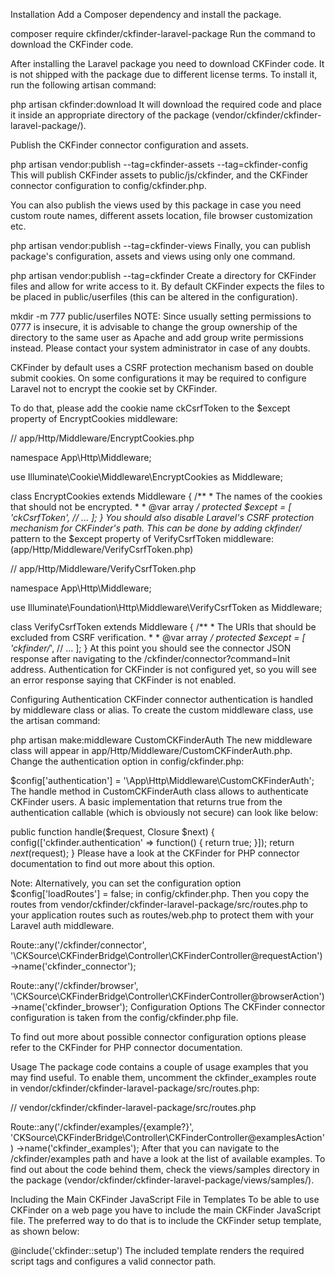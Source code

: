 Installation
Add a Composer dependency and install the package.

composer require ckfinder/ckfinder-laravel-package
Run the command to download the CKFinder code.

After installing the Laravel package you need to download CKFinder code. It is not shipped with the package due to different license terms. To install it, run the following artisan command:

php artisan ckfinder:download
It will download the required code and place it inside an appropriate directory of the package (vendor/ckfinder/ckfinder-laravel-package/).

Publish the CKFinder connector configuration and assets.

php artisan vendor:publish --tag=ckfinder-assets --tag=ckfinder-config
This will publish CKFinder assets to public/js/ckfinder, and the CKFinder connector configuration to config/ckfinder.php.

You can also publish the views used by this package in case you need custom route names, different assets location, file browser customization etc.

php artisan vendor:publish --tag=ckfinder-views
Finally, you can publish package's configuration, assets and views using only one command.

php artisan vendor:publish --tag=ckfinder
Create a directory for CKFinder files and allow for write access to it. By default CKFinder expects the files to be placed in public/userfiles (this can be altered in the configuration).

mkdir -m 777 public/userfiles
NOTE: Since usually setting permissions to 0777 is insecure, it is advisable to change the group ownership of the directory to the same user as Apache and add group write permissions instead. Please contact your system administrator in case of any doubts.

CKFinder by default uses a CSRF protection mechanism based on double submit cookies. On some configurations it may be required to configure Laravel not to encrypt the cookie set by CKFinder.

To do that, please add the cookie name ckCsrfToken to the $except property of EncryptCookies middleware:

// app/Http/Middleware/EncryptCookies.php

namespace App\Http\Middleware;

use Illuminate\Cookie\Middleware\EncryptCookies as Middleware;

class EncryptCookies extends Middleware
{
    /**
     * The names of the cookies that should not be encrypted.
     *
     * @var array
     */
    protected $except = [
        'ckCsrfToken',
        // ...
    ];
}
You should also disable Laravel's CSRF protection mechanism for CKFinder's path. This can be done by adding ckfinder/* pattern to the $except property of VerifyCsrfToken middleware: (app/Http/Middleware/VerifyCsrfToken.php)

// app/Http/Middleware/VerifyCsrfToken.php

namespace App\Http\Middleware;

use Illuminate\Foundation\Http\Middleware\VerifyCsrfToken as Middleware;

class VerifyCsrfToken extends Middleware
{
    /**
     * The URIs that should be excluded from CSRF verification.
     *
     * @var array
     */
    protected $except = [
        'ckfinder/*',
        // ...
    ];
}
At this point you should see the connector JSON response after navigating to the <APP BASE URL>/ckfinder/connector?command=Init address. Authentication for CKFinder is not configured yet, so you will see an error response saying that CKFinder is not enabled.

Configuring Authentication
CKFinder connector authentication is handled by middleware class or alias. To create the custom middleware class, use the artisan command:

php artisan make:middleware CustomCKFinderAuth
The new middleware class will appear in app/Http/Middleware/CustomCKFinderAuth.php. Change the authentication option in config/ckfinder.php:

$config['authentication'] = '\App\Http\Middleware\CustomCKFinderAuth';
The handle method in CustomCKFinderAuth class allows to authenticate CKFinder users. A basic implementation that returns true from the authentication callable (which is obviously not secure) can look like below:

public function handle($request, Closure $next)
{
    config(['ckfinder.authentication' => function() {
        return true;
    }]);
    return $next($request);
}
Please have a look at the CKFinder for PHP connector documentation to find out more about this option.

Note: Alternatively, you can set the configuration option $config['loadRoutes'] = false; in config/ckfinder.php. Then you copy the routes from vendor/ckfinder/ckfinder-laravel-package/src/routes.php to your application routes such as routes/web.php to protect them with your Laravel auth middleware.

Route::any('/ckfinder/connector', '\CKSource\CKFinderBridge\Controller\CKFinderController@requestAction')
    ->name('ckfinder_connector');

Route::any('/ckfinder/browser', '\CKSource\CKFinderBridge\Controller\CKFinderController@browserAction')
    ->name('ckfinder_browser');
Configuration Options
The CKFinder connector configuration is taken from the config/ckfinder.php file.

To find out more about possible connector configuration options please refer to the CKFinder for PHP connector documentation.

Usage
The package code contains a couple of usage examples that you may find useful. To enable them, uncomment the ckfinder_examples route in vendor/ckfinder/ckfinder-laravel-package/src/routes.php:

// vendor/ckfinder/ckfinder-laravel-package/src/routes.php

Route::any('/ckfinder/examples/{example?}', 'CKSource\CKFinderBridge\Controller\CKFinderController@examplesAction')
    ->name('ckfinder_examples');
After that you can navigate to the <APP BASE URL>/ckfinder/examples path and have a look at the list of available examples. To find out about the code behind them, check the views/samples directory in the package (vendor/ckfinder/ckfinder-laravel-package/views/samples/).

Including the Main CKFinder JavaScript File in Templates
To be able to use CKFinder on a web page you have to include the main CKFinder JavaScript file. The preferred way to do that is to include the CKFinder setup template, as shown below:

@include('ckfinder::setup')
The included template renders the required script tags and configures a valid connector path.

<script type="text/javascript" src="/js/ckfinder/ckfinder.js"></script>
<script>CKFinder.config( { connectorPath: '/ckfinder/connector' } );</script>